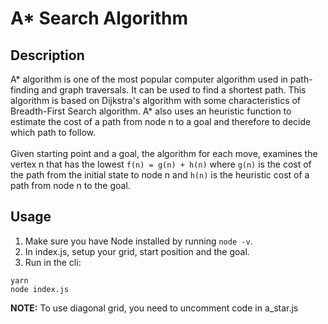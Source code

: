 # A* Search Algorithm 

## Description
A* algorithm is one of the most popular computer algorithm used in path-finding and graph traversals. It can be used to find a shortest path.
This algorithm is based on Dijkstra's algorithm with some characteristics of Breadth-First Search algorithm. A* also uses an heuristic function to estimate the cost of a path from node n to a goal and therefore to decide which path to follow.
<br><br>
Given starting point and a goal, the algorithm for each move, examines the vertex n that has the lowest `f(n) = g(n) + h(n)`  where `g(n)` is the cost of the path from the initial state to node n and `h(n)` is the heuristic cost of a path from node n to the goal.

## Usage
1. Make sure you have Node installed by running `node -v`.
2. In index.js, setup your grid, start position and the goal. 
3. Run in the cli:
```
yarn
node index.js
```
   **NOTE:** To use diagonal grid, you need to uncomment code in a_star.js
